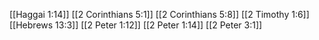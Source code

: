[[Haggai 1:14]]
[[2 Corinthians 5:1]]
[[2 Corinthians 5:8]]
[[2 Timothy 1:6]]
[[Hebrews 13:3]]
[[2 Peter 1:12]]
[[2 Peter 1:14]]
[[2 Peter 3:1]]
